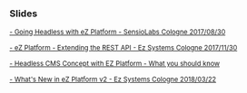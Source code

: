 <div style="text-align: left;">

  <h3>Slides</h3>

  <a target="_blank" href="https://arfaram.github.io/slides/sensiolab_meetup20170830"><small>- Going Headless with eZ Platform - SensioLabs Cologne 2017/08/30</small></a>

  <a target="_blank" href="https://arfaram.github.io/slides/ezsysztems_meetup_20171130"><small>- eZ Platform - Extending the REST API - Ez Systems Cologne 2017/11/30</small></a>

  <a target="_blank" href="https://arfaram.github.io/slides/headless_rest_api"><small>- Headless CMS Concept with EZ Platform - What you should know</small></a>

<a target="_blank" href="https://arfaram.github.io/slides/ezplatform_v2"><small>- What's New in eZ Platform v2 - Ez Systems Cologne 2018/03/22</small></a>
  

</div>
